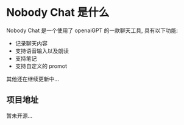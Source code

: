 # Nobody Chat 是什么

Nobody Chat 是一个使用了 openaiGPT 的一款聊天工具, 具有以下功能:
* 记录聊天内容
* 支持语音输入以及朗读
* 支持笔记
* 支持自定义的 promot

其他还在继续更新中...

## 项目地址

暂未开源...
